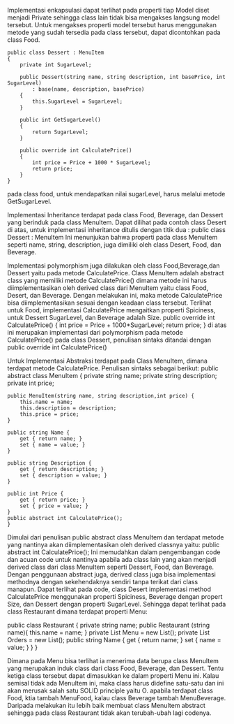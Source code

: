 Implementasi enkapsulasi dapat terlihat pada properti tiap Model diset menjadi Private sehingga class lain tidak bisa mengakses langsung model tersebut.
Untuk mengakses properti model tersebut harus menggunakan metode yang sudah tersedia pada class tersebut, dapat dicontohkan pada class Food.
```
public class Dessert : MenuItem
{
    private int SugarLevel;

    public Dessert(string name, string description, int basePrice, int SugarLevel)
        : base(name, description, basePrice)
    {
        this.SugarLevel = SugarLevel;
    }

    public int GetSugarLevel()
    {
        return SugarLevel;
    }

    public override int CalculatePrice()
    {
        int price = Price + 1000 * SugarLevel;
        return price;
    }
}
```
pada class food, untuk mendapatkan nilai sugarLevel, harus melalui metode GetSugarLevel.

Implementasi Inheritance terdapat pada class Food, Beverage, dan Dessert yang berinduk pada class MenuItem.
Dapat dilihat pada contoh class Desert di atas, untuk implementasi inheritance ditulis dengan titik dua :
public class Dessert : MenuItem
Ini menunjukan bahwa properti pada class MenuItem seperti name, string, description, juga dimiliki oleh class Desert, Food, dan Beverage.

Implementasi polymorphism juga dilakukan oleh class Food,Beverage,dan Dessert yaitu pada metode CalculatePrice. Class MenuItem adalah abstract class
yang memiliki metode CalculatePrice() dimana metode ini harus diimplementasikan oleh derived class dari MenuItem yaitu class Food, Desert, dan Beverage.
Dengan melakukan ini, maka metode CalculatePrice bisa diimplementasikan sesuai dengan keadaan class tersebut. Terlihat untuk Food, implementasi CalculatePrice
mengaitkan properti Spiciness, untuk Dessert SugarLevel, dan Beverage adalah Size.
 public override int CalculatePrice()
    {
       int price = Price + 1000*SugarLevel;
       return price;
    }
di atas ini merupakan implementasi dari polymorphism pada metode CalculatePrice() pada class Dessert, penulisan sintaks ditandai dengan public override int CalculatePrice()

Untuk Implementasi Abstraksi terdapat pada Class MenuItem, dimana terdapat metode CalculatePrice. Penulisan sintaks sebagai berikut:
 public abstract class MenuItem {
    private string name;
    private string description;
    private int price;

    public MenuItem(string name, string description,int price) {
        this.name = name;
        this.description = description;
        this.price = price;
    }

    public string Name {
        get { return name; }
        set { name = value; }
    }

    public string Description {
        get { return description; }
        set { description = value; }
    }

    public int Price {
        get { return price; }
        set { price = value; }
    }
    public abstract int CalculatePrice();
    }
Dimulai dari penulisan public abstract class MenuItem dan terdapat metode yang nantinya akan diimplementasikan oleh derived classnya yaitu:
 public abstract int CalculatePrice();
Ini memudahkan dalam pengembangan code dan acuan code untuk nantinya apabila ada class lain yang akan menjadi derived class dari class MenuItem seperti
Dessert, Food, dan Beverage. Dengan penggunaan abstract juga, derived class juga bisa implementasi methodnya dengan sekehendaknya sendiri tanpa terikat dari class manapun.
Dapat terlihat pada code, class Desert implementasi method CalculatePrice menggunakan properti Spiciness, Beverage dengan propert Size, dan Dessert dengan properti SugarLevel.
Sehingga dapat terlihat pada class Restaurant dimana terdapat properti Menu:

 public class Restaurant {
    private string name;
    public Restaurant (string name){
        this.name = name;
    }
    private List<MenuItem> Menu = new List<MenuItem>();
    private List<Order> Orders = new List<Order>();
    public string Name {
        get { return name; }
        set { name = value; }
    }
}

Dimana pada Menu bisa terlihat ia menerima data berupa class MenuItem yang merupakan induk class dari class Food, Beverage, dan Dessert. Tentu ketiga class tersebut
dapat dimasukkan ke dalam properti Menu ini. Kalau semisal tidak ada MenuItem ini, maka class harus didefine satu-satu dan ini akan merusak salah satu SOLID principle yaitu O.
apabila terdapat class Food, ktia tambah MenuFood, kalau class Beverage tambah MenuBeverage. Daripada melakukan itu lebih baik membuat class MenuItem abstract sehingga pada class Restaurant
tidak akan terubah-ubah lagi codenya.

